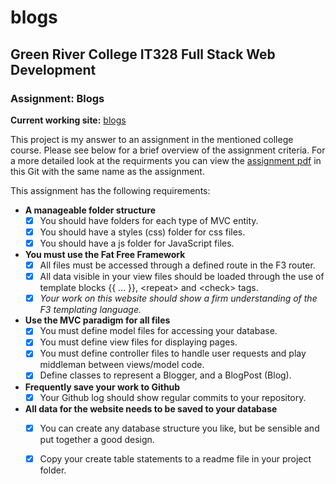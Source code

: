 # blogs
## Green River College IT328 Full Stack Web Development
### Assignment: Blogs

**Current working site:** [blogs](http://troush.greenrivertech.net/328/blogs)

This project is my answer to an assignment in the mentioned college course.  Please see below for a brief overview of the assignment criteria.  For a more detailed look at the requirments you can view the [assignment pdf](IT328%20Blogs%20Assignment.pdf) in this Git with the same name as the assignment.

This assignment has the following requirements:

- **A manageable folder structure**
  - [x] You should have folders for each type of MVC entity.
  - [x] You should have a styles (css) folder for css files.
  - [x] You should have a js folder for JavaScript files.

- **You must use the Fat Free Framework**
  - [x] All files must be accessed through a defined route in the F3 router.
  - [x] All data visible in your view files should be loaded through the use of template blocks {{ ... }}, &lt;repeat&gt; and &lt;check&gt; tags.
  - [x] _Your work on this website should show a firm understanding of the F3 templating language._

- **Use the MVC paradigm for all files**
  - [x] You must define model files for accessing your database.
  - [x] You must define view files for displaying pages.
  - [x] You must define controller files to handle user requests and play middleman between views/model code.
  - [x] Define classes to represent a Blogger, and a BlogPost (Blog).

- **Frequently save your work to Github**
  - [x] Your Github log should show regular commits to your repository.

- **All data for the website needs to be saved to your database**
  - [x] You can create any database structure you like, but be sensible and put together a good design.
  - [x] Copy your create table statements to a readme file in your project folder.

